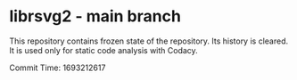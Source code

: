 # librsvg2 - main branch

This repository contains frozen state of the repository.
Its history is cleared. It is used only for static code
analysis with Codacy.

Commit Time: 1693212617